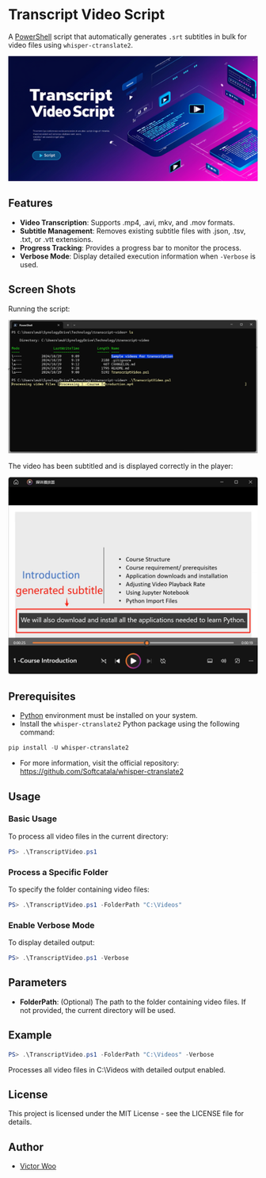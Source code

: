 # Transcript Video Script

A [PowerShell](https://learn.microsoft.com/en-us/powershell/) script that automatically generates `.srt` subtitles in bulk for video files using `whisper-ctranslate2`.

![Banner](./Images/Banner.png)

## Features

- **Video Transcription**: Supports .mp4, .avi, mkv, and .mov formats.
- **Subtitle Management**: Removes existing subtitle files with .json, .tsv, .txt, or .vtt extensions.
- **Progress Tracking**: Provides a progress bar to monitor the process.
- **Verbose Mode**: Display detailed execution information when `-Verbose` is used.

## Screen Shots

Running the script:

![running script](./Images/Screen%20shot%20-%20001.png)

The video has been subtitled and is displayed correctly in the player:

![subtitled video](./Images/Screen%20shot%20-%20002.png)

## Prerequisites

- [Python](https://www.python.org/) environment must be installed on your system.
- Install the `whisper-ctranslate2` Python package using the following command:

```powershell
pip install -U whisper-ctranslate2
```

- For more information, visit the official repository:  
  <https://github.com/Softcatala/whisper-ctranslate2>

## Usage

### Basic Usage

To process all video files in the current directory:

```powershell
PS> .\TranscriptVideo.ps1
```

### Process a Specific Folder

To specify the folder containing video files:

```powershell
PS> .\TranscriptVideo.ps1 -FolderPath "C:\Videos"
```

### Enable Verbose Mode

To display detailed output:

```powershell
PS> .\TranscriptVideo.ps1 -Verbose
```

## Parameters

- **FolderPath**: (Optional) The path to the folder containing video files. If not provided, the current directory will be used.

## Example

```powershell
PS> .\TranscriptVideo.ps1 -FolderPath "C:\Videos" -Verbose
```

Processes all video files in C:\Videos with detailed output enabled.

## License

This project is licensed under the MIT License - see the LICENSE file for details.

## Author

- [Victor Woo](https://github.com/victorwoo)
